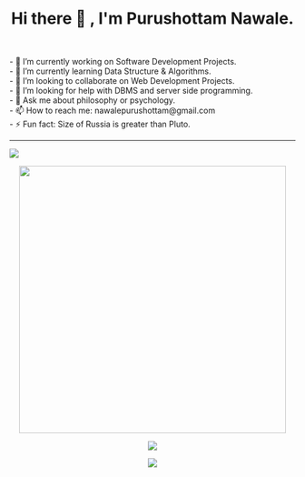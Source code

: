 <h1 align="center">Hi there 👋 , I'm Purushottam Nawale. </h1><br>

<!-- ### Hi there 👋 -->
<p>
- 🔭 I’m currently working on Software Development Projects.<br>
- 🌱 I’m currently learning Data Structure & Algorithms.<br>
- 👯 I’m looking to collaborate on Web Development Projects.<br>
- 🤔 I’m looking for help with DBMS and server side programming.<br>
- 💬 Ask me about philosophy or psychology.<br>
- 📫 How to reach me: nawalepurushottam@gmail.com<br>
- ⚡ Fun fact: Size of Russia is greater than Pluto.<br>
</p>
<hr>


![](https://komarev.com/ghpvc/?username=purushottamnawale)
<p align="center"><img src="https://github-readme-stats.vercel.app/api?username=purushottamnawale&show_icons=true&locale=en&count_private=true&theme=tokyonight" width="470"/></P>
<p align="center"><img  src="https://github-readme-streak-stats.herokuapp.com/?user=purushottamnawale&theme=tokyonight"/></p>
<p align="center"><img src="https://github-readme-stats.vercel.app/api/top-langs/?username=purushottamnawale&layout=compact&exclude_repo=PPL_Assignments&theme=tokyonight"/></p>


<!--
**purushottamnawale/purushottamnawale** is a ✨ _special_ ✨ repository because its `README.md` (this file) appears on your GitHub profile.

Here are some ideas to get you started:

- 🔭 I’m currently working on Software Development Projects.
- 🌱 I’m currently learning Data Structure & Algorithms.
- 👯 I’m looking to collaborate on Web Development Projects.
- 🤔 I’m looking for help with DBMS and server side programming.
- 💬 Ask me about philosophy or psychology.
- 📫 How to reach me: nawalepurushottam@gmail.com
- 😄 Pronouns: 
- ⚡ Fun fact: Size of Russia is greater than Pluto.
-->
